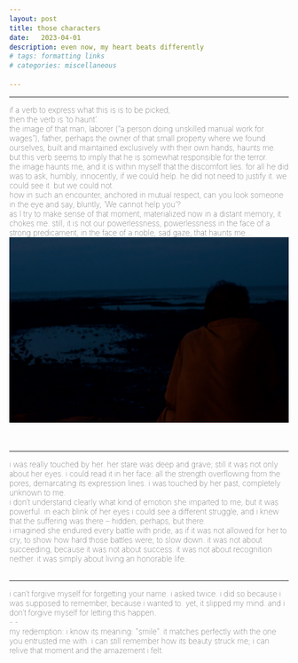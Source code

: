 ```yaml
---
layout: post
title: those characters
date:   2023-04-01
description: even now, my heart beats differently
# tags: formatting links
# categories: miscellaneous

---
```


<hr>
<span style="font-size:14px;font-weight:lighter">
if a verb to express what this is is to be picked, 
<br> then the verb is ‘to haunt’.
<br> the image of that man, laborer (“a person doing unskilled manual work for wages”), father, perhaps the owner of that small property where we found ourselves, built and maintained exclusively with their own hands, haunts me. but this verb seems to imply that he is somewhat responsible for the terror.
<br> the image haunts me, and it is within myself that the discomfort lies. for all he did was to ask, humbly, innocently, if we could help. he did not need to justify it. we could see it. but we could not.
<br> how in such an encounter, anchored in mutual respect, can you look someone in the eye and say, bluntly, ‘We cannot help you’? 
<br> as I try to make sense of that moment, materialized now in a distant memory, it chokes me. still, it is not our powerlessness, powerlessness in the face of a strong predicament, in the face of a noble, sad gaze, that haunts me...
</span>

<div>
    <img src="/assets/img/reflection.jpg" class="my-image rounded z-depth-1">
</div>
<br>
<br>

<hr>
<span style="font-size:14px;font-weight:lighter">
i was really touched by her. her stare was deep and grave; still it was not only about her eyes. i could read it in her face: all the strength overflowing from the pores, demarcating its expression lines. i was touched by her past, completely unknown to me.
<br> i don’t understand clearly what kind of emotion she imparted to me, but it was powerful. in each blink of her eyes i could see a different struggle, and i knew that the suffering was there – hidden, perhaps, but there. 
<br> i imagined she endured every battle with pride, as if it was not allowed for her to cry, to show how hard those battles were; to slow down. it was not about succeeding, because it was not about success. it was not about recognition neither. it was simply about living an honorable life.
</span>
<br>
<br>

<hr>
<span style="font-size:14px;font-weight:lighter">
i can’t forgive myself for forgetting your name. i asked twice. i did so because i was supposed to remember, because i wanted to. yet, it slipped my mind. and i don’t forgive myself for letting this happen.
<br> - -
<br> my redemption: i know its meaning: "smile". it matches perfectly with the one you entrusted me with. i can still remember how its beauty struck me; i can relive that moment and the amazement i felt.
</span>

<!---
<hr>
<span style="font-size:15px;font-weight:lighter"> 
We had this peculiar, interesting relationship in which one could never really understand what the other meant. Deep down, we both knew that, but it didn't matter. I suppose we esteemed each other's life stance, and for some reason, felt safe in that bond (our, if formal, almost solemn). We kept exchanging observations about life now and then as if life itself made sense.
</span>

 <hr>
<span style="font-size:14px;font-weight:lighter"> The characters I met throughout my journey in that world – from time to time, I would recognize them in others' faces as I walked on the streets and would, mesmerized, laugh at the situation:  <br> How was it that I could remember a handful of special individuals thousands of miles of distance and time away, only by stumbling upon strangers? </span> --->